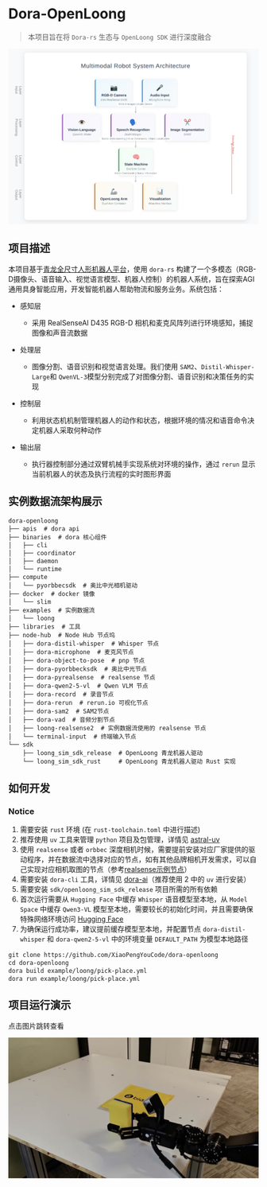 # Dora-OpenLoong

> 本项目旨在将 `Dora-rs` 生态与 `OpenLoong SDK` 进行深度融合

![dataflow系统架构图](docs/assets/dataflow.png)

## 项目描述

本项目基于[青龙全尺寸人形机器人平台](https://www.openloong.org.cn/cn/documents/robot/product_introduction)，使用 `dora-rs` 构建了一个多模态（RGB-D摄像头、语音输入、视觉语言模型、机器人控制）的机器人系统，旨在探索AGI通用具身智能应用，开发智能机器人帮助物流和服务业务。系统包括：

- 感知层
  - 采用 RealSenseAI D435 RGB-D 相机和麦克风阵列进行环境感知，捕捉图像和声音流数据

- 处理层
  - 图像分割、语音识别和视觉语言处理。我们使用 `SAM2`、`Distil-Whisper-Large`和 `QwenVL-3`模型分别完成了对图像分割、语音识别和决策任务的实现

- 控制层
  - 利用状态机机制管理机器人的动作和状态，根据环境的情况和语音命令决定机器人采取何种动作

- 输出层
  - 执行器控制部分通过双臂机械手实现系统对环境的操作，通过 `rerun` 显示当前机器人的状态及执行流程的实时图形界面

## 实例数据流架构展示

```terminal
dora-openloong
├── apis  # dora api
├── binaries  # dora 核心组件
│   ├── cli
│   ├── coordinator
│   ├── daemon
│   └── runtime
├── compute
│   └── pyorbbecsdk  # 奥比中光相机驱动
├── docker  # docker 镜像
│   └── slim
├── examples  # 实例数据流
│   └── loong
├── libraries  # 工具
├── node-hub  # Node Hub 节点坞
│   ├── dora-distil-whisper  # Whisper 节点
│   ├── dora-microphone  # 麦克风节点
│   ├── dora-object-to-pose  # pnp 节点
│   ├── dora-pyorbbecksdk  # 奥比中光节点
│   ├── dora-pyrealsense  # realsense 节点
│   ├── dora-qwen2-5-vl  # Qwen VLM 节点
│   ├── dora-record  # 录音节点
│   ├── dora-rerun  # rerun.io 可视化节点
│   ├── dora-sam2  # SAM2节点
│   ├── dora-vad  # 音频分割节点
│   ├── loong-realsense2  # 实例数据流使用的 realsense 节点
│   └── terminal-input  # 终端输入节点
└── sdk
    ├── loong_sim_sdk_release  # OpenLoong 青龙机器人驱动
    └── loong_sim_sdk_rust     # OpenLoong 青龙机器人驱动 Rust 实现
```

## 如何开发

### Notice

1. 需要安装 `rust` 环境 (在 `rust-toolchain.toml` 中进行描述)
2. 推荐使用 `uv` 工具来管理 `python` 项目及包管理，详情见 [astral-uv](https://docs.astral.sh/uv/)
3. 使用 `realsense` 或者 `orbbec` 深度相机时候，需要提前安装对应厂家提供的驱动程序，并在数据流中选择对应的节点，如有其他品牌相机开发需求，可以自己实现对应相机取图的节点（参考[realsense示例节点](node-hub/loong-realsense2/realsense.py)）
4. 需要安装 `dora-cli` 工具，详情见 [dora-ai](https://dora-rs.ai/?current-os=pip)（推荐使用 2 中的 `uv` 进行安装）
5. 需要安装 `sdk/openloong_sim_sdk_release` 项目所需的所有依赖
6. 首次运行需要从 `Hugging Face` 中缓存 `Whisper` 语音模型至本地，从 `Model Space` 中缓存 `Qwen3-VL` 模型至本地，需要较长的初始化时间，并且需要确保特殊网络环境访问 [Hugging Face](https://huggingface.co/)
7. 为确保运行成功率，建议提前缓存模型至本地，并配置节点 `dora-distil-whisper` 和 `dora-qwen2-5-vl` 中的环境变量 `DEFAULT_PATH` 为模型本地路径

```shell
git clone https://github.com/XiaoPengYouCode/dora-openloong
cd dora-openloong
dora build example/loong/pick-place.yml
dora run example/loong/pick-place.yml
```

## 项目运行演示

点击图片跳转查看

[![dora-openloong](./docs/assets/video-cover.jpg)](https://www.youtube.com/watch?v=iJJ_26oG5OA)
